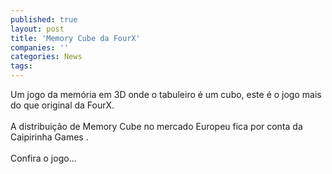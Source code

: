 ```yaml
---
published: true
layout: post
title: 'Memory Cube da FourX'
companies: ''
categories: News
tags: 
---
```

Um jogo da mem&oacute;ria em 3D onde o tabuleiro &eacute; um cubo, este &eacute; o jogo mais do que original da FourX.<br /><br />A distribui&ccedil;&atilde;o de Memory Cube no mercado Europeu fica por conta da Caipirinha Games
.<br /><br />Confira o jogo...

